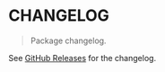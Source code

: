 # CHANGELOG

> Package changelog.

See [GitHub Releases](https://github.com/stdlib-js/blas-base-gdot/releases) for the changelog.